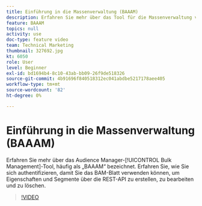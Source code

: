 ```yaml
---
title: Einführung in die Massenverwaltung (BAAAM)
description: Erfahren Sie mehr über das Tool für die Massenverwaltung von Audience Managern, häufig als „BAAAM“ bezeichnet. Erfahren Sie, wie Sie sich authentifizieren, damit Sie das BAM-Blatt verwenden können, um Eigenschaften und Segmente über die REST-API zu erstellen, zu bearbeiten und zu löschen.
feature: BAAAM
topics: null
activity: use
doc-type: feature video
team: Technical Marketing
thumbnail: 327692.jpg
kt: 6050
role: User
level: Beginner
exl-id: bd1694b4-8c10-43ab-bb09-26f9de518326
source-git-commit: 4b91696f840518312ec041abdbe5217178aee405
workflow-type: tm+mt
source-wordcount: '82'
ht-degree: 0%

---
```


# Einführung in die Massenverwaltung (BAAAM)

Erfahren Sie mehr über das Audience Manager-[!UICONTROL Bulk Management]-Tool, häufig als „BAAAM“ bezeichnet. Erfahren Sie, wie Sie sich authentifizieren, damit Sie das BAM-Blatt verwenden können, um Eigenschaften und Segmente über die REST-API zu erstellen, zu bearbeiten und zu löschen.

>[!VIDEO](https://video.tv.adobe.com/v/327692/?quality=12&learn=on)
